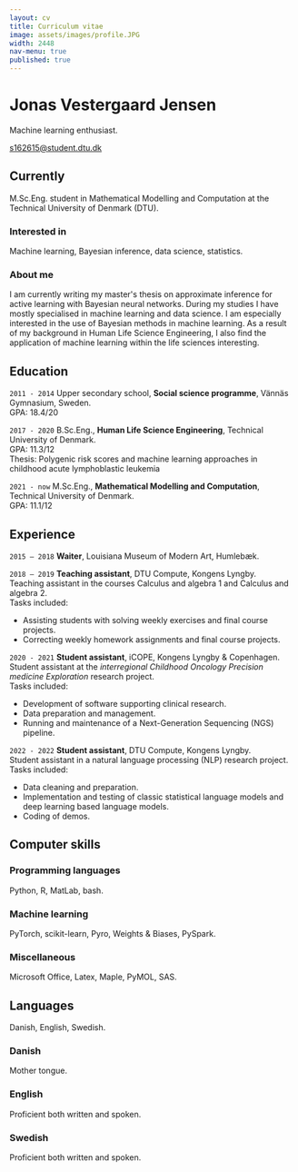 ```yaml
---
layout: cv
title: Curriculum vitae
image: assets/images/profile.JPG
width: 2448
nav-menu: true
published: true
---
```

# Jonas Vestergaard Jensen
Machine learning enthusiast.

<div id="webaddress">
<!---
<a href="mailto:jvestergaardjensen@gmail.com">jvestergaardjensen@gmail.com</a>
| <a href="https://www.linkedin.com/in/jonas-vestergaard-j-b8b5b3156/">LinkedIn</a>
| <a href="https://github.com/jonasvj">GitHub</a>
| <a href="https://jonasvj.github.io">Personal website</a>
-->
<a href="mailto:s162615@student.dtu.dk">s162615@student.dtu.dk</a>
</div>

## Currently

M.Sc.Eng. student in Mathematical Modelling and Computation at the Technical University of Denmark (DTU).

### Interested in

Machine learning, Bayesian inference, data science, statistics. 

### About me

I am currently writing my master's thesis on approximate inference for active learning with Bayesian neural networks. During my studies I have mostly specialised in machine learning and data science. I am especially interested in the use of Bayesian methods in machine learning. As a result of my background in Human Life Science Engineering, I also find the application of machine learning within the life sciences interesting.

## Education

`2011 - 2014`
Upper secondary school, __Social science programme__, Vännäs Gymnasium, Sweden.<br>
GPA: 18.4/20

`2017 - 2020`
B.Sc.Eng., __Human Life Science Engineering__, Technical University of Denmark.<br>
GPA: 11.3/12<br>
Thesis: Polygenic risk scores and machine learning approaches in childhood acute lymphoblastic leukemia

`2021 - now`
M.Sc.Eng., __Mathematical Modelling and Computation__, Technical University of Denmark.<br>
GPA: 11.1/12


## Experience
`2015 – 2018`
__Waiter__, Louisiana Museum of Modern Art, Humlebæk.

`2018 – 2019`
__Teaching assistant__, DTU Compute, Kongens Lyngby.<br>
Teaching assistant in the courses Calculus and algebra 1 and Calculus and algebra 2.<br>
Tasks included:
- Assisting students with solving weekly exercises and final course projects.
- Correcting weekly homework assignments and final course projects.

`2020 - 2021`
__Student assistant__, iCOPE, Kongens Lyngby & Copenhagen.<br>
Student assistant at the *interregional Childhood Oncology Precision medicine Exploration* research project.<br>
Tasks included:
- Development of software supporting clinical research.
- Data preparation and management.
- Running and maintenance of a Next-Generation Sequencing (NGS) pipeline.

`2022 - 2022`
__Student assistant__, DTU Compute, Kongens Lyngby.<br>
Student assistant in a natural language processing (NLP) research project.<br>
Tasks included:
<ul>
    <li>Data cleaning and preparation.</li>
    <li>Implementation and testing of classic statistical language models and deep learning based language models.</li>
    <li>Coding of demos.</li>
</ul>

## Computer skills

### Programming languages
Python, R, MatLab, bash.

### Machine learning
PyTorch, scikit-learn, Pyro, Weights & Biases, PySpark.

### Miscellaneous
Microsoft Office, Latex, Maple, PyMOL, SAS.

## Languages 

Danish, English, Swedish.

### Danish

Mother tongue.

### English
Proficient both written and spoken.

### Swedish
Proficient both written and spoken.

<!-- ### Footer

Last updated: April 2022 -->